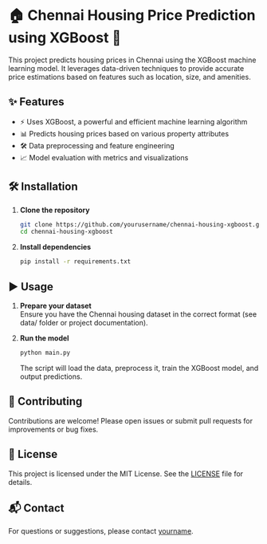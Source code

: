 # 🏠 Chennai Housing Price Prediction using XGBoost 🚀

This project predicts housing prices in Chennai using the XGBoost machine learning model. It leverages data-driven techniques to provide accurate price estimations based on features such as location, size, and amenities.

## ✨ Features

- ⚡ Uses XGBoost, a powerful and efficient machine learning algorithm
- 📊 Predicts housing prices based on various property attributes
- 🛠️ Data preprocessing and feature engineering
- 📈 Model evaluation with metrics and visualizations

## 🛠️ Installation

1. **Clone the repository**
    ```bash
    git clone https://github.com/yourusername/chennai-housing-xgboost.git
    cd chennai-housing-xgboost
    ```

2. **Install dependencies**
    ```bash
    pip install -r requirements.txt
    ```

## ▶️ Usage

1. **Prepare your dataset**  
   Ensure you have the Chennai housing dataset in the correct format (see data/ folder or project documentation).

2. **Run the model**
    ```bash
    python main.py
    ```

   The script will load the data, preprocess it, train the XGBoost model, and output predictions.

## 🤝 Contributing

Contributions are welcome! Please open issues or submit pull requests for improvements or bug fixes.

## 📄 License

This project is licensed under the MIT License. See the [LICENSE](LICENSE) file for details.

## 📬 Contact

For questions or suggestions, please contact [yourname](mailto:youremail@example.com).
